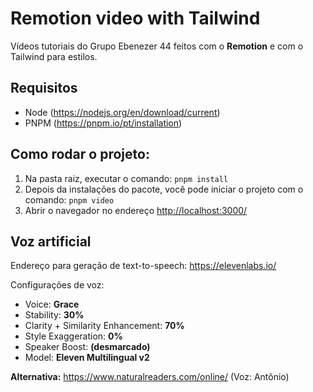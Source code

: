 # Remotion video with Tailwind

Vídeos tutoriais do Grupo Ebenezer 44 feitos com o **Remotion** e com o Tailwind para estilos.

## Requisitos

- Node (<https://nodejs.org/en/download/current>)
- PNPM (<https://pnpm.io/pt/installation>)

## Como rodar o projeto:

1. Na pasta raiz, executar o comando: `pnpm install`
2. Depois da instalações do pacote, você pode iniciar o projeto com o comando: `pnpm video`
3. Abrir o navegador no endereço <http://localhost:3000/>

## Voz artificial

Endereço para geração de text-to-speech: <https://elevenlabs.io/>

Configurações de voz:

- Voice: **Grace**
- Stability: **30%**
- Clarity + Similarity Enhancement: **70%**
- Style Exaggeration: **0%**
- Speaker Boost: **(desmarcado)**
- Model: **Eleven Multilingual v2**

**Alternativa:**
<https://www.naturalreaders.com/online/> (Voz: Antônio)
